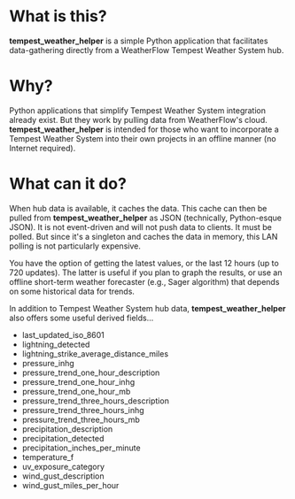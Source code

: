 # What is this?

**tempest_weather_helper** is a simple Python application that facilitates data-gathering directly from a WeatherFlow Tempest Weather System hub.

# Why?

Python applications that simplify Tempest Weather System integration already exist. But they work by pulling data from WeatherFlow's cloud. **tempest_weather_helper** is intended for those who want to incorporate a Tempest Weather System into their own projects in an offline manner (no Internet required).

# What can it do?

When hub data is available, it caches the data. This cache can then be pulled from **tempest_weather_helper** as JSON (technically, Python-esque JSON). It is not event-driven and will not push data to clients. It must be polled. But since it's a singleton and caches the data in memory, this LAN polling is not particularly expensive.

You have the option of getting the latest values, or the last 12 hours (up to 720 updates). The latter is useful if you plan to graph the results, or use an offline short-term weather forecaster (e.g., Sager algorithm) that depends on some historical data for trends.

In addition to Tempest Weather System hub data, **tempest_weather_helper** also offers some useful derived fields...

* last_updated_iso_8601
* lightning_detected
* lightning_strike_average_distance_miles
* pressure_inhg
* pressure_trend_one_hour_description
* pressure_trend_one_hour_inhg
* pressure_trend_one_hour_mb
* pressure_trend_three_hours_description
* pressure_trend_three_hours_inhg
* pressure_trend_three_hours_mb
* precipitation_description
* precipitation_detected
* precipitation_inches_per_minute
* temperature_f
* uv_exposure_category
* wind_gust_description
* wind_gust_miles_per_hour
